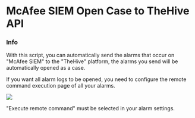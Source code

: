 # McAfee SIEM Open Case to TheHive API

### Info

With this script, you can automatically send the alarms that occur on "McAfee SIEM" to the "TheHive" platform, the alarms you send will be automatically opened as a case.

If you want all alarm logs to be opened, you need to configure the remote command execution page of all your alarms.


![](https://fortinetweb.s3.amazonaws.com/docs.fortinet.com/v2/connectors-resources/McAfee%20ESM/McAfee%20ESM%20v2.1.0/McAfeeConnector_AlarmSettingsActionTab.png)

"Execute remote command" must be selected in your alarm settings.


